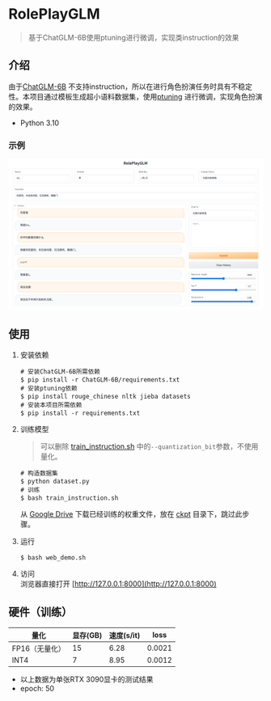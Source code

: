 # RolePlayGLM

> 基于ChatGLM-6B使用ptuning进行微调，实现类instruction的效果

## 介绍

由于[ChatGLM-6B](https://github.com/THUDM/ChatGLM-6B)
不支持instruction，所以在进行角色扮演任务时具有不稳定性。本项目通过模板生成超小语料数据集，使用[ptuning](https://github.com/THUDM/ChatGLM-6B/tree/main/ptuning)
进行微调，实现角色扮演的效果。

- Python 3.10

### 示例

![demo](data/images/demo.png)

## 使用

1. 安装依赖
    ```shell
    # 安装ChatGLM-6B所需依赖
    $ pip install -r ChatGLM-6B/requirements.txt
    # 安装ptuning依赖
    $ pip install rouge_chinese nltk jieba datasets
    # 安装本项目所需依赖
    $ pip install -r requirements.txt
    ```

2. 训练模型
   > 可以删除 [train_instruction.sh](train_instruction.sh) 中的```--quantization_bit```参数，不使用量化。
    ```shell
    # 构造数据集
    $ python dataset.py
    # 训练
    $ bash train_instruction.sh
    ```
   从 [Google Drive](https://drive.google.com/file/d/1ZwVht3TVn4GDQ_oxuyQlVP09I7IUmnW6/view?usp=share_link) 下载已经训练的权重文件，放在 [ckpt](ckpt) 目录下，跳过此步骤。

3. 运行
    ```shell
    $ bash web_demo.sh
    ```

4. 访问
    <br> 浏览器直接打开 [http://127.0.0.1:8000](http://127.0.0.1:8000)

## 硬件（训练）

| **量化**    | **显存(GB)** | **速度(s/it)** | **loss** |
|-----------|------------|--------------|----------|
| FP16（无量化） | 15         | 6.28         | 0.0021   |
| INT4      | 7          | 8.95         | 0.0012   |

- 以上数据为单张RTX 3090显卡的测试结果
- epoch: 50
